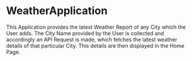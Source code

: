 # WeatherApplication
This Application provides the latest Weather Report of any City which the User adds. The City Name provided by the User is collected and accordingly an API Request is made, which fetches the latest weather details of that particular City. This details are then displayed in the Home Page.
